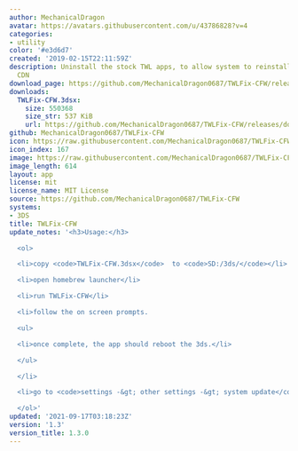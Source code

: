 ```yaml
---
author: MechanicalDragon
avatar: https://avatars.githubusercontent.com/u/43786828?v=4
categories:
- utility
color: '#e3d6d7'
created: '2019-02-15T22:11:59Z'
description: Uninstall the stock TWL apps, to allow system to reinstall them from
  CDN
download_page: https://github.com/MechanicalDragon0687/TWLFix-CFW/releases
downloads:
  TWLFix-CFW.3dsx:
    size: 550368
    size_str: 537 KiB
    url: https://github.com/MechanicalDragon0687/TWLFix-CFW/releases/download/1.3/TWLFix-CFW.3dsx
github: MechanicalDragon0687/TWLFix-CFW
icon: https://raw.githubusercontent.com/MechanicalDragon0687/TWLFix-CFW/master/icon.png
icon_index: 167
image: https://raw.githubusercontent.com/MechanicalDragon0687/TWLFix-CFW/master/icon.png
image_length: 614
layout: app
license: mit
license_name: MIT License
source: https://github.com/MechanicalDragon0687/TWLFix-CFW
systems:
- 3DS
title: TWLFix-CFW
update_notes: '<h3>Usage:</h3>

  <ol>

  <li>copy <code>TWLFix-CFW.3dsx</code>  to <code>SD:/3ds/</code></li>

  <li>open homebrew launcher</li>

  <li>run TWLFix-CFW</li>

  <li>follow the on screen prompts.

  <ul>

  <li>once complete, the app should reboot the 3ds.</li>

  </ul>

  </li>

  <li>go to <code>settings -&gt; other settings -&gt; system update</code></li>

  </ol>'
updated: '2021-09-17T03:18:23Z'
version: '1.3'
version_title: 1.3.0
---
```


